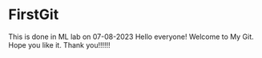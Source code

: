 # FirstGit
This is done in ML lab on 07-08-2023
Hello everyone!
Welcome to My Git.
Hope you like it.
Thank you!!!!!!
